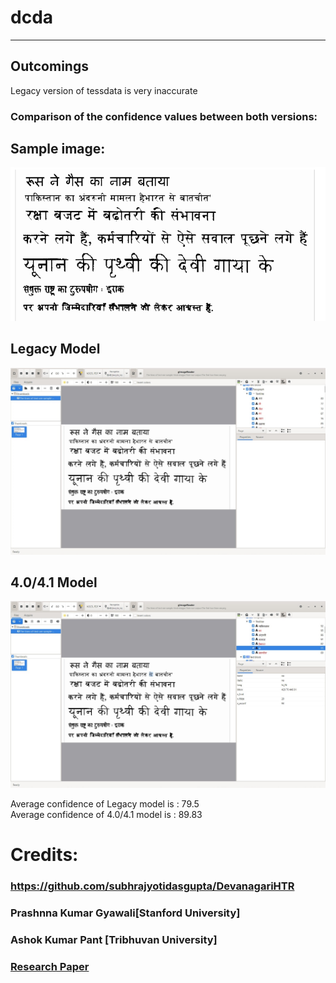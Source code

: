 # dcda
---
## Outcomings
Legacy version of tessdata is very inaccurate
    
### Comparison of the confidence values between both versions:

## Sample image:
![sample img](/readme_files/sample.png)

## Legacy Model
![Legacy Model](/readme_files/old.jpeg)

## 4.0/4.1 Model
![Newer Model](/readme_files/newer.jpeg) 



Average confidence of Legacy model is : 79.5  
Average confidence of 4.0/4.1 model is : 89.83 

# Credits: 
### https://github.com/subhrajyotidasgupta/DevanagariHTR  
### Prashnna Kumar Gyawali[Stanford University]  
### Ashok Kumar Pant [Tribhuvan University]
### [Research Paper](https://www.researchgate.net/publication/304406868_Deep_learning_based_large_scale_handwritten_Devanagari_character_recognition)





